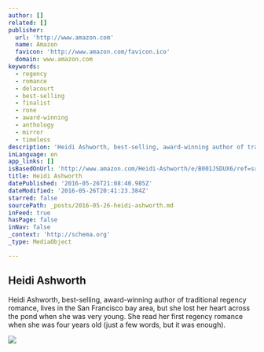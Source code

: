 ```yaml
---
author: []
related: []
publisher:
  url: 'http://www.amazon.com'
  name: Amazon
  favicon: 'http://www.amazon.com/favicon.ico'
  domain: www.amazon.com
keywords:
  - regency
  - romance
  - delacourt
  - best-selling
  - finalist
  - rone
  - award-winning
  - anthology
  - mirror
  - timeless
description: 'Heidi Ashworth, best-selling, award-winning author of traditional regency romance, lives in the San Francisco bay area, but she lost her heart across the pond when she was very young. She read her first regency romance when she was four years old (just a few words, but it was enough).'
inLanguage: en
app_links: []
isBasedOnUrl: 'http://www.amazon.com/Heidi-Ashworth/e/B001JSDUX6/ref=sr_ntt_srch_lnk_1?qid=1464295258&sr=8-1'
title: Heidi Ashworth
datePublished: '2016-05-26T21:08:40.985Z'
dateModified: '2016-05-26T20:41:23.384Z'
starred: false
sourcePath: _posts/2016-05-26-heidi-ashworth.md
inFeed: true
hasPage: false
inNav: false
_context: 'http://schema.org'
_type: MediaObject

---
```

<article style=""><h1>Heidi Ashworth</h1><p>Heidi Ashworth, best-selling, award-winning author of traditional regency romance, lives in the San Francisco bay area, but she lost her heart across the pond when she was very young. She read her first regency romance when she was four years old (just a few words, but it was enough).</p><img src="https://images-na.ssl-images-amazon.com/images/I/71rEk3oOdeL._UX250_.jpg" /></article>